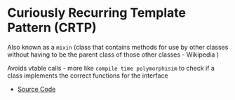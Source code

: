 # Curiously Recurring Template Pattern (CRTP)
Also known as a `mixin` (class that contains methods for use by other classes 
without having to be the parent class of those other classes - Wikipedia )

Avoids vtable calls - more like `compile time polymorphisim` to check if a 
class implements the correct functions for the interface
* [Source Code](main.cc)